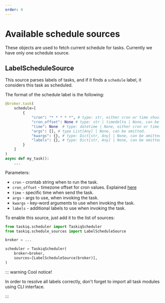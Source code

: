 ```yaml
---
order: 4
---
```


# Available schedule sources

These objects are used to fetch current schedule for tasks.
Currently we have only one schedule source.

## LabelScheduleSource

This source parses labels of tasks, and if it finds a `schedule` label, it considers this task as scheduled.

The format of the schedule label is the following:

```python
@broker.task(
    schedule=[
        {
            "cron": "* * * * *", # type: str, either cron or time shoule be specified.
            "cron_offset": None # type: str | timedelta | None, can be ommited.
            "time": None  # type: datetime | None, either cron or time shoule be specified.
            "args": [], # type List[Any] | None, can be omitted.
            "kwargs": {}, # type: Dict[str, Any] | None, can be omitted.
            "labels": {}, # type: Dict[str, Any] | None, can be omitted.
        }
    ]
)
async def my_task():
    ...
```

Parameters:

- `cron` - crontab string when to run the task.
- `cron_offset` - timezone offset for cron values. Explained [here](../guide/scheduling-tasks.md#working-with-timezones)
- `time` - specific time when send the task.
- `args` - args to use, when invoking the task.
- `kwargs` - key-word arguments to use when invoking the task.
- `labels` - additional labels to use when invoking the task.

To enable this source, just add it to the list of sources:

```python
from taskiq.scheduler import TaskiqScheduler
from taskiq.schedule_sources import LabelScheduleSource

broker = ...

scheduler = TaskiqScheduler(
    broker=broker,
    sources=[LabelScheduleSource(broker)],
)
```

::: warning Cool notice!

In order to resolve all labels correctly, don't forget to import
all task modules using CLI interface.

:::
